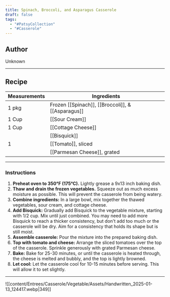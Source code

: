 ```yaml
---
title: Spinach, Broccoli, and Asparagus Casserole
draft: false
tags:
  - "#PatsyCollection"
  - "#Casserole"
---
```

## Author
Unknown
___
## Recipe

| Measurements  | Ingredients              |
| :------------ | ------------------------ |
|1 pkg|Frozen [[Spinach]], [[Broccoli]], & [[Asparagus]]|
|1 Cup|[[Sour Cream]]|
|1 Cup|[[Cottage Cheese]]|
||[[Bisquick]]|
|1|[[Tomato]], sliced|
||[[Parmesan Cheese]], grated|
___
### Instructions
1. **Preheat oven to 350°F (175°C).** Lightly grease a 9x13 inch baking dish.
2. **Thaw and drain the frozen vegetables.** Squeeze out as much excess moisture as possible. This will prevent the casserole from being watery.
3. **Combine ingredients:** In a large bowl, mix together the thawed vegetables, sour cream, and cottage cheese.
4. **Add Bisquick:** Gradually add Bisquick to the vegetable mixture, starting with 1/2 cup. Mix until just combined. You may need to add more Bisquick to reach a thicker consistency, but don't add too much or the casserole will be dry. Aim for a consistency that holds its shape but is still moist.
5. **Assemble casserole:** Pour the mixture into the prepared baking dish.
6. **Top with tomato and cheese:** Arrange the sliced tomatoes over the top of the casserole. Sprinkle generously with grated Parmesan cheese.
7. **Bake:** Bake for 25-30 minutes, or until the casserole is heated through, the cheese is melted and bubbly, and the top is lightly browned.
8. **Let cool:** Let the casserole cool for 10-15 minutes before serving. This will allow it to set slightly.
___
![[content/Entrees/Casserole/Vegetable/Assets/Handwritten_2025-01-13_124417.webp|349]]